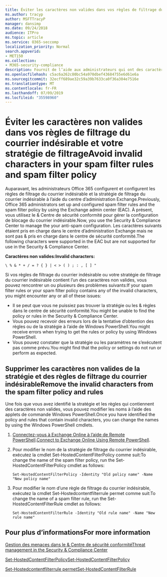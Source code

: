 ```yaml
---
title: Éviter les caractères non valides dans vos règles de filtrage du courrier indésirable et la stratégie de filtrage
ms.author: tracyp
author: MSFTTracyP
manager: dansimp
ms.date: 09/24/2018
audience: ITPro
ms.topic: article
ms.service: O365-seccomp
localization_priority: Normal
search.appverid:
- MET150
ms.collection:
- M365-security-compliance
description: Fournit de l’aide aux administrateurs qui ont des caractères non valides dans leur configuration de blocage du courrier indésirable et &amp; génèrent des problèmes lors de la tentative d’utilisation du centre de sécurité conformité.
ms.openlocfilehash: c5ac6a262c80bc54a970dbef43684755e6d61e6a
ms.sourcegitcommit: 32ecff689ae32c59a39b7633ca0f36a304e7516e
ms.translationtype: MT
ms.contentlocale: fr-FR
ms.lasthandoff: 07/09/2019
ms.locfileid: "35598960"
---
```

# <a name="avoid-invalid-characters-in-your-spam-filter-rules-and-spam-filter-policy"></a><span data-ttu-id="81092-103">Éviter les caractères non valides dans vos règles de filtrage du courrier indésirable et votre stratégie de filtrage</span><span class="sxs-lookup"><span data-stu-id="81092-103">Avoid invalid characters in your spam filter rules and spam filter policy</span></span> 

<span data-ttu-id="81092-104">Auparavant, les administrateurs Office 365 configurent et configurent les règles de filtrage du courrier indésirable et la stratégie de filtrage du courrier indésirable à l’aide du centre d’administration Exchange.</span><span class="sxs-lookup"><span data-stu-id="81092-104">Previously, Office 365 administrators set up and configured spam filter rules and the spam filter policy by using the Exchange admin center (EAC).</span></span> <span data-ttu-id="81092-105">À présent, vous utilisez le &amp; Centre de sécurité conformité pour gérer la configuration de blocage du courrier indésirable.</span><span class="sxs-lookup"><span data-stu-id="81092-105">Now, you use the Security &amp; Compliance Center to manage the your anti-spam configuration.</span></span> <span data-ttu-id="81092-106">Les caractères suivants étaient pris en charge dans le centre d’administration Exchange mais ne sont pas &amp; pris en charge dans le centre de sécurité conformité.</span><span class="sxs-lookup"><span data-stu-id="81092-106">The following characters were supported in the EAC but are not supported for use in the Security &amp; Compliance Center.</span></span>  

<span data-ttu-id="81092-107">**Caractères non valides:**</span><span class="sxs-lookup"><span data-stu-id="81092-107">**Invalid characters:**</span></span>
  
```\ % & * + / = ? { } | < > ( ) ; : , [ ] "```

<span data-ttu-id="81092-108">Si vos règles de filtrage du courrier indésirable ou votre stratégie de filtrage du courrier indésirable contient l’un des caractères non valides, vous pouvez rencontrer un ou plusieurs des problèmes suivants:</span><span class="sxs-lookup"><span data-stu-id="81092-108">If your spam filter rules or your spam filter policy contains any of the invalid characters, you might encounter any or all of these issues:</span></span>
- <span data-ttu-id="81092-109">Il se peut que vous ne puissiez pas trouver la stratégie ou les &amp; règles dans le centre de sécurité conformité.</span><span class="sxs-lookup"><span data-stu-id="81092-109">You might be unable to find the policy or rules in the Security &amp; Compliance Center.</span></span>
- <span data-ttu-id="81092-110">Vous pouvez recevoir des erreurs lors de la tentative d’obtention des règles ou de la stratégie à l’aide de Windows PowerShell.</span><span class="sxs-lookup"><span data-stu-id="81092-110">You might receive errors when trying to get the rules or policy by using Windows PowerShell.</span></span>
- <span data-ttu-id="81092-111">Vous pouvez constater que la stratégie ou les paramètres ne s’exécutent pas comme prévu.</span><span class="sxs-lookup"><span data-stu-id="81092-111">You might find that the policy or settings do not run or perform as expected.</span></span>

## <a name="remove-the-invalid-characters-from-the-spam-filter-policy-and-rules"></a><span data-ttu-id="81092-112">Supprimer les caractères non valides de la stratégie et des règles de filtrage du courrier indésirable</span><span class="sxs-lookup"><span data-stu-id="81092-112">Remove the invalid characters from the spam filter policy and rules</span></span>

<span data-ttu-id="81092-113">Une fois que vous avez identifié la stratégie et les règles qui contiennent des caractères non valides, vous pouvez modifier les noms à l’aide des applets de commande Windows PowerShell.</span><span class="sxs-lookup"><span data-stu-id="81092-113">Once you have identified the policy and rules that contain invalid characters, you can change the names by using the Windows PowerShell cmdlets.</span></span> 

1. <span data-ttu-id="81092-114">[Connectez-vous à Exchange Online à l’aide de Remote PowerShell](https://docs.microsoft.com/powershell/exchange/exchange-online/connect-to-exchange-online-powershell/connect-to-exchange-online-powershell?view=exchange-ps).</span><span class="sxs-lookup"><span data-stu-id="81092-114">[Connect to Exchange Online Using Remote PowerShell](https://docs.microsoft.com/powershell/exchange/exchange-online/connect-to-exchange-online-powershell/connect-to-exchange-online-powershell?view=exchange-ps).</span></span>
    
2. <span data-ttu-id="81092-115">Pour modifier le nom de la stratégie de filtrage du courrier indésirable, exécutez la cmdlet Set-HostedContentFilterPolicy comme suit:</span><span class="sxs-lookup"><span data-stu-id="81092-115">To change the name of the spam filter policy, run the Set-HostedContentFilterPolicy cmdlet as follows:</span></span>
    
    ```
    Set-HostedContentFilterPolicy -Identity "Old policy name" -Name "New policy name"
    ```  

3. <span data-ttu-id="81092-116">Pour modifier le nom d’une règle de filtrage du courrier indésirable, exécutez la cmdlet Set-Hostedcontentfilterrule permet comme suit:</span><span class="sxs-lookup"><span data-stu-id="81092-116">To change the name of a spam filter rule, run the Set-HostedContentFilterRule cmdlet as follows:</span></span>
    
    ```
    Set-HostedContentFilterRule -Identity "Old rule name" -Name "New rule name"
    ```  

  
 ## <a name="for-more-information"></a><span data-ttu-id="81092-117">Pour plus d’informations</span><span class="sxs-lookup"><span data-stu-id="81092-117">For more information</span></span>

[<span data-ttu-id="81092-118">Gestion des menaces dans le &amp; Centre de sécurité conformité</span><span class="sxs-lookup"><span data-stu-id="81092-118">Threat management in the Security &amp; Compliance Center</span></span>](threat-management.md)
  
[<span data-ttu-id="81092-119">Set-HostedContentFilterPolicy</span><span class="sxs-lookup"><span data-stu-id="81092-119">Set-HostedContentFilterPolicy</span></span>](https://docs.microsoft.com/powershell/module/exchange/antispam-antimalware/set-hostedcontentfilterpolicy?view=exchange-ps)

[<span data-ttu-id="81092-120">Set-Hostedcontentfilterrule permet</span><span class="sxs-lookup"><span data-stu-id="81092-120">Set-HostedContentFilterRule</span></span>](https://docs.microsoft.com/powershell/module/exchange/antispam-antimalware/set-hostedcontentfilterrule?view=exchange-ps)
